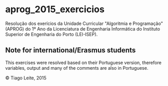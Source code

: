 # aprog_2015_exercicios

Resolução dos exerícios da Unidade Curricular "Algoritmia e Programação" (APROG) do 1º Ano da Licenciatura de Engenharia Informática do Instituto Superior de Engenharia do Porto (LEI-ISEP).

## Note for international/Erasmus students
This exercises were resolved based on their Portuguese version, therefore variables, output and many of the comments are also in Portuguese.

© Tiago Leite, 2015
